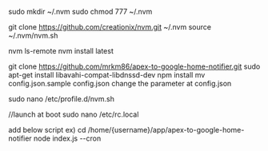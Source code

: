 
sudo mkdir ~/.nvm
sudo chmod 777 ~/.nvm

git clone https://github.com/creationix/nvm.git ~/.nvm
source ~/.nvm/nvm.sh

nvm ls-remote
nvm install latest

git clone https://github.com/mrkm86/apex-to-google-home-notifier.git
sudo apt-get install libavahi-compat-libdnssd-dev
npm install
mv config.json.sample config.json
change the parameter at config.json

sudo nano /etc/profile.d/nvm.sh


//launch at boot
sudo nano /etc/rc.local

add below script
ex) cd /home/{username}/app/apex-to-google-home-notifier
node index.js --cron
